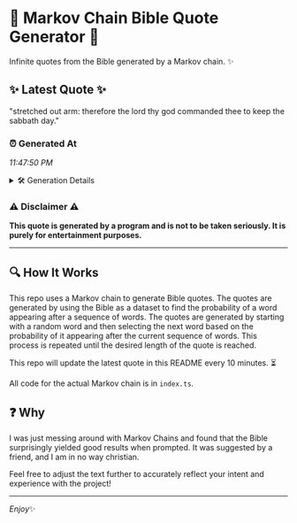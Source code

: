 # 📖 Markov Chain Bible Quote Generator 📖

Infinite quotes from the Bible generated by a Markov chain. ✨

## ✨ Latest Quote ✨
"stretched out arm: therefore the lord thy god commanded thee to keep the sabbath day."

### ⏰ Generated At
*11:47:50 PM*

<details>
    <summary>🛠️ Generation Details</summary>
    <p>
        <strong>🌱 Seed:</strong> stretched<br>
        <strong>🔄 Iterations:</strong> 14<br>
        <strong>📜 Context History:</strong><br>[ stretched ]: out<br>[ stretched, out ]: arm:<br>[ stretched, out, arm: ]: therefore<br>[ stretched, out, arm:, therefore ]: the<br>[ stretched, out, arm:, therefore, the ]: lord<br>[ stretched, out, arm:, therefore, the, lord ]: thy<br>[ out, arm:, therefore, the, lord, thy ]: god<br>[ arm:, therefore, the, lord, thy, god ]: commanded<br>[ therefore, the, lord, thy, god, commanded ]: thee<br>[ the, lord, thy, god, commanded, thee ]: to<br>[ lord, thy, god, commanded, thee, to ]: keep<br>[ thy, god, commanded, thee, to, keep ]: the<br>[ god, commanded, thee, to, keep, the ]: sabbath<br>[ commanded, thee, to, keep, the, sabbath ]: day.<br>
    </p>
</details>

### ⚠️ Disclaimer ⚠️
**This quote is generated by a program and is not to be taken seriously. It is purely for entertainment purposes.**

---

## 🔍 How It Works

This repo uses a Markov chain to generate Bible quotes. The quotes are generated by using the Bible as a dataset to find the probability of a word appearing after a sequence of words. The quotes are generated by starting with a random word and then selecting the next word based on the probability of it appearing after the current sequence of words. This process is repeated until the desired length of the quote is reached.

This repo will update the latest quote in this README every 10 minutes. ⏳

All code for the actual Markov chain is in `index.ts`.

## ❓ Why

I was just messing around with Markov Chains and found that the Bible surprisingly yielded good results when prompted. 
It was suggested by a friend, and I am in no way christian.

Feel free to adjust the text further to accurately reflect your intent and experience with the project!

---

*Enjoy*✨
